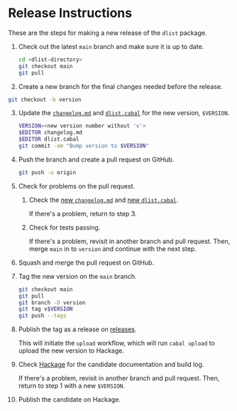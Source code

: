 # Release Instructions

These are the steps for making a new release of the `dlist` package.

1. Check out the latest `main` branch and make sure it is up to date.

   ```sh
   cd <dlist-directory>
   git checkout main
   git pull
   ```

2. Create a new branch for the final changes needed before the release.

```sh
git checkout -b version
```

3. Update the [`changelog.md`][] and [`dlist.cabal`][] for the new version,
   `$VERSION`.

   ```sh
   VERSION=<new version number without 'v'>
   $EDITOR changelog.md
   $EDITOR dlist.cabal
   git commit -am "Bump version to $VERSION"
   ```

4. Push the branch and create a pull request on GitHub.

   ```sh
   git push -u origin
   ```

5. Check for problems on the pull request.

   1. Check the [new `changelog.md`][] and [new `dlist.cabal`][].

      If there's a problem, return to step 3.

   2. Check for tests passing.

      If there's a problem, revisit in another branch and pull request. Then,
      merge `main` in to `version` and continue with the next step.

6. Squash and merge the pull request on GitHub.

7. Tag the new version on the `main` branch.

   ```sh
   git checkout main
   git pull
   git branch -D version
   git tag v$VERSION
   git push --tags
   ```

8. Publish the tag as a release on [releases][].

   This will initiate the `upload` workflow, which will run `cabal upload` to
   upload the new version to Hackage.

9. Check [Hackage][] for the candidate documentation and build log.

   If there's a problem, revisit in another branch and pull request. Then,
   return to step 1 with a new `$VERSION`.

10. Publish the candidate on Hackage.

[Hackage]: https://hackage.haskell.org/package/dlist
[`changelog.md`]: ./changelog.md
[`dlist.cabal`]: ./dlist.cabal
[new `changelog.md`]: https://github.com/spl/dlist/blob/version/changelog.md
[new `dlist.cabal`]: https://github.com/spl/dlist/blob/version/dlist.cabal
[releases]: https://github.com/spl/dlist/releases
